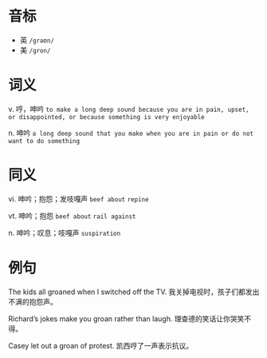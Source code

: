 # 音标

- 英 `/grəʊn/`
- 美 `/ɡron/`

# 词义

v. 哼，呻吟
`to make a long deep sound because you are in pain, upset, or disappointed, or because something is very enjoyable`

n. 呻吟
`a long deep sound that you make when you are in pain or do not want to do something`

# 同义

vi. 呻吟；抱怨；发吱嘎声
`beef about` `repine`

vt. 呻吟；抱怨
`beef about` `rail against`

n. 呻吟；叹息；吱嘎声
`suspiration`

# 例句

The kids all groaned when I switched off the TV.
我关掉电视时，孩子们都发出不满的抱怨声。

Richard’s jokes make you groan rather than laugh.
理查德的笑话让你哭笑不得。

Casey let out a groan of protest.
凯西哼了一声表示抗议。


